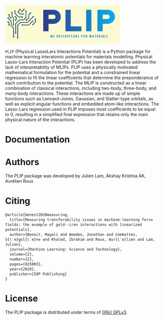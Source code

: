![](logo.png)

`PLIP` (Physical LassoLars Interactions Potential) is a Python package for machine learning interatomic potentials for materials modelling. Physical Lasso-Lars Interaction Potential (PLIP) has been developed to address the lack of interpretability of MLIPs. PLIP uses a physically motivated mathematical formulation for the potential and a constrained linear regression to fit the linear coefficients that determine the preponderance of each contribution to the potential. The MLIP is constructed as a linear combination of classical interactions, including two-body, three-body, and many-body interactions. These interactions are made up of simple functions such as Lennard-Jones, Gaussian, and Slatter-type orbitals, as well as explicit angular functions and embedded atom-like interactions. The Lasso-Lars regression used in PLIP imposes most coefficients to be equal to 0, resulting in a simplified final expression that retains only the main physical nature of the interactions.

# Documentation

# Authors
The PLIP package was  developed by Julien Lam, Akshay Krishna AK, Aurélien Roux
# Citing
```
@article{benoit2020measuring,
  title={Measuring transferability issues in machine-learning force fields: the example of gold--iron interactions with linearized potentials},
  author={Benoit, Magali and Amodeo, Jonathan and Combettes, S{\'e}gol{\`e}ne and Khaled, Ibrahim and Roux, Aur{\'e}lien and Lam, Julien},
  journal={Machine Learning: Science and Technology},
  volume={2},
  number={2},
  pages={025003},
  year={2020},
  publisher={IOP Publishing}
}
```
# License
The PLIP package  is distributed under terms of [GNU GPLv3](https://github.com/LAM-GROUP/PLIP/LICENSE).